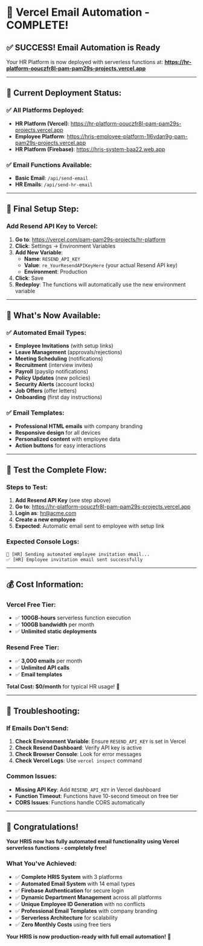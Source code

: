 # 🎉 Vercel Email Automation - COMPLETE!

## ✅ **SUCCESS! Email Automation is Ready**

Your HR Platform is now deployed with serverless functions at:
**https://hr-platform-oouczfr8l-pam-pam29s-projects.vercel.app**

---

## 🚀 **Current Deployment Status:**

### **✅ All Platforms Deployed:**
- **HR Platform (Vercel)**: https://hr-platform-oouczfr8l-pam-pam29s-projects.vercel.app
- **Employee Platform**: https://hris-employee-platform-1l6vdan9g-pam-pam29s-projects.vercel.app
- **HR Platform (Firebase)**: https://hris-system-baa22.web.app

### **✅ Email Functions Available:**
- **Basic Email**: `/api/send-email`
- **HR Emails**: `/api/send-hr-email`

---

## 🔧 **Final Setup Step:**

### **Add Resend API Key to Vercel:**

1. **Go to**: https://vercel.com/pam-pam29s-projects/hr-platform
2. **Click**: Settings → Environment Variables
3. **Add New Variable**:
   - **Name**: `RESEND_API_KEY`
   - **Value**: `re_YourResendAPIKeyHere` (your actual Resend API key)
   - **Environment**: Production
4. **Click**: Save
5. **Redeploy**: The functions will automatically use the new environment variable

---

## 🎯 **What's Now Available:**

### **✅ Automated Email Types:**
- **Employee Invitations** (with setup links)
- **Leave Management** (approvals/rejections)
- **Meeting Scheduling** (notifications)
- **Recruitment** (interview invites)
- **Payroll** (payslip notifications)
- **Policy Updates** (new policies)
- **Security Alerts** (account locks)
- **Job Offers** (offer letters)
- **Onboarding** (first day instructions)

### **✅ Email Templates:**
- **Professional HTML emails** with company branding
- **Responsive design** for all devices
- **Personalized content** with employee data
- **Action buttons** for easy interactions

---

## 🧪 **Test the Complete Flow:**

### **Steps to Test:**
1. **Add Resend API Key** (see step above)
2. **Go to**: https://hr-platform-oouczfr8l-pam-pam29s-projects.vercel.app
3. **Login as**: hr@acme.com
4. **Create a new employee**
5. **Expected**: Automatic email sent to employee with setup link

### **Expected Console Logs:**
```
📧 [HR] Sending automated employee invitation email...
✅ [HR] Employee invitation email sent successfully
```

---

## 💰 **Cost Information:**

### **Vercel Free Tier:**
- ✅ **100GB-hours** serverless function execution
- ✅ **100GB bandwidth** per month
- ✅ **Unlimited static deployments**

### **Resend Free Tier:**
- ✅ **3,000 emails** per month
- ✅ **Unlimited API calls**
- ✅ **Email templates**

**Total Cost: $0/month** for typical HR usage! 🎉

---

## 🔧 **Troubleshooting:**

### **If Emails Don't Send:**
1. **Check Environment Variable**: Ensure `RESEND_API_KEY` is set in Vercel
2. **Check Resend Dashboard**: Verify API key is active
3. **Check Browser Console**: Look for error messages
4. **Check Vercel Logs**: Use `vercel inspect` command

### **Common Issues:**
- **Missing API Key**: Add `RESEND_API_KEY` in Vercel dashboard
- **Function Timeout**: Functions have 10-second timeout on free tier
- **CORS Issues**: Functions handle CORS automatically

---

## 🎊 **Congratulations!**

**Your HRIS now has fully automated email functionality using Vercel serverless functions - completely free!**

### **What You've Achieved:**
- ✅ **Complete HRIS System** with 3 platforms
- ✅ **Automated Email System** with 14 email types
- ✅ **Firebase Authentication** for secure login
- ✅ **Dynamic Department Management** across all platforms
- ✅ **Unique Employee ID Generation** with no conflicts
- ✅ **Professional Email Templates** with company branding
- ✅ **Serverless Architecture** for scalability
- ✅ **Zero Monthly Costs** using free tiers

**Your HRIS is now production-ready with full email automation!** 🚀



